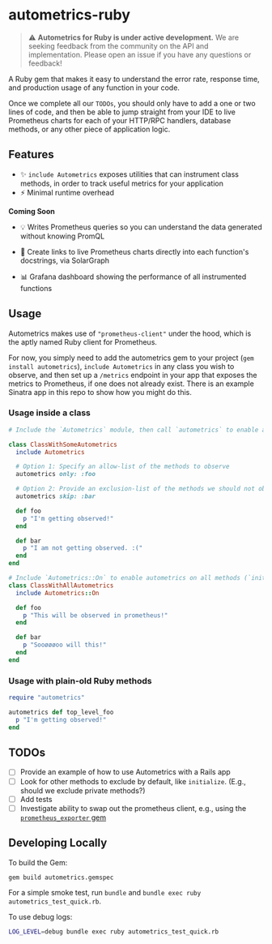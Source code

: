 # autometrics-ruby

> :warning: **Autometrics for Ruby is under active development.** We are seeking feedback from the community on the API and implementation. Please open an issue if you have any questions or feedback!

A Ruby gem that makes it easy to understand the error rate, response time, and production usage of any function in your code.

Once we complete all our `TODOs`, you should only have to add a one or two lines of code, and then be able to jump straight from your IDE to live Prometheus charts for each of your HTTP/RPC handlers, database methods, or any other piece of application logic.

## Features

- ✨ `include Autometrics` exposes utilities that can instrument class methods, in order to track useful metrics for your application
- ⚡ Minimal runtime overhead

**Coming Soon**

- 💡 Writes Prometheus queries so you can understand the data generated without knowing PromQL
- 🔗 Create links to live Prometheus charts directly into each function's docstrings, via SolarGraph

- 📊 Grafana dashboard showing the performance of all instrumented functions

## Usage

Autometrics makes use of `"prometheus-client"` under the hood, which is the aptly named Ruby client for Prometheus.

For now, you simply need to add the autometrics gem to your project (`gem install autometrics`), `include Autometrics` in any class you wish to observe, and then set up a `/metrics` endpoint in your app that exposes the metrics to Prometheus, if one does not already exist. There is an example Sinatra app in this repo to show how you might do this.

### Usage inside a class

```ruby
# Include the `Autometrics` module, then call `autometrics` to enable autometrics on specific methods

class ClassWithSomeAutometrics
  include Autometrics

  # Option 1: Specify an allow-list of the methods to observe
  autometrics only: :foo

  # Option 2: Provide an exclusion-list of the methods we should not observe
  autometrics skip: :bar

  def foo
    p "I'm getting observed!"
  end

  def bar
    p "I am not getting observed. :("
  end
end

# Include `Autometrics::On` to enable autometrics on all methods (`initialize` is excluded by default)
class ClassWithAllAutometrics
  include Autometrics::On

  def foo
    p "This will be observed in prometheus!"
  end

  def bar
    p "Sooøøøoo will this!"
  end
end
```

### Usage with plain-old Ruby methods

```ruby
require "autometrics"

autometrics def top_level_foo
  p "I'm getting observed!"
end
```

## TODOs

- [ ] Provide an example of how to use Autometrics with a Rails app
- [ ] Look for other methods to exclude by default, like `initialize`. (E.g., should we exclude private methods?)
- [ ] Add tests
- [ ] Investigate ability to swap out the prometheus client, e.g., using the [`prometheus_exporter` gem](https://github.com/discourse/prometheus_exporter)

## Developing Locally

To build the Gem:

```sh
gem build autometrics.gemspec
```

For a simple smoke test, run `bundle` and `bundle exec ruby autometrics_test_quick.rb`.

To use debug logs:

```sh
LOG_LEVEL=debug bundle exec ruby autometrics_test_quick.rb
```
